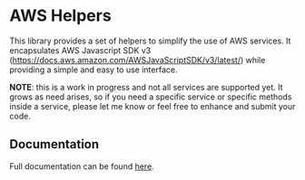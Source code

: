 # AWS Helpers

This library provides a set of helpers to simplify the use of AWS services.
It encapsulates AWS Javascript SDK v3 (https://docs.aws.amazon.com/AWSJavaScriptSDK/v3/latest/) while providing a simple and easy to use interface.

**NOTE**: this is a work in progress and not all services are supported yet. It grows as need arises, so if you need a specific service or specific methods inside a service, please let me know or feel free to enhance and submit your code.

## Documentation

Full documentation can be found [here](https://github.com/danielyaghil/aws-helpers/tree/main/docs).
